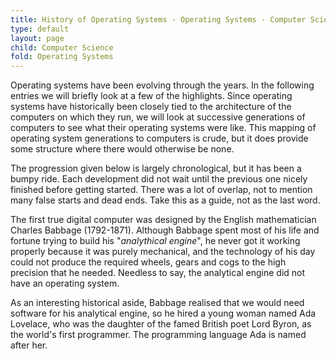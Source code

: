 ```yaml
---
title: History of Operating Systems - Operating Systems - Computer Science
type: default
layout: page
child: Computer Science
fold: Operating Systems
---
```


Operating systems have been evolving through the years. In the following entries
we will briefly look at a few of the highlights. Since operating systems have
historically been closely tied to the architecture of the computers on which
they run, we will look at successive generations of computers to see what their
operating systems were like. This mapping of operating system generations to
computers is crude, but it does provide some structure where there would
otherwise be none.

The progression given below is largely chronological, but it has been a bumpy
ride. Each development did not wait until the previous one nicely finished
before getting started. There was a lot of overlap, not to mention many false
starts and dead ends. Take this as a guide, not as the last word.

The first true digital computer was designed by the English mathematician
Charles Babbage (1792-1871). Although Babbage spent most of his life and fortune
trying to build his "_analythical engine_", he never got it working properly
because it was purely mechanical, and the technology of his day could not
produce the required wheels, gears and cogs to the high precision that he
needed. Needless to say, the analytical engine did not have an operating system.

As an interesting historical aside, Babbage realised that we would need software
for his analytical engine, so he hired a young woman named Ada Lovelace, who was
the daughter of the famed British poet Lord Byron, as the world's first
programmer. The programming language Ada is named after her.
